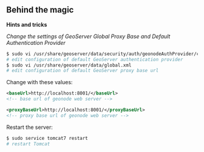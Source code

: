 ## Behind the magic

**Hints and tricks**

*Change the settings of GeoServer Global Proxy Base and Default Authentication Provider*

```bash
$ sudo vi /usr/share/geoserver/data/security/auth/geonodeAuthProvider/config.xml
# edit configuration of default GeoServer authentication provider
$ sudo vi /usr/share/geoserver/data/global.xml
# edit configuration of default GeoServer proxy base url
```

Change with these values:

```xml
<baseUrl>http://localhost:8001/</baseUrl>
<!-- base url of geonode web server -->
```
```xml
<proxyBaseUrl>http://localhost:8001/</proxyBaseUrl>
<!-- proxy base url of geonode web server -->
```

Restart the server:

```bash
$ sudo service tomcat7 restart
# restart Tomcat
```

